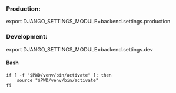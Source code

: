 ### Production:
export DJANGO_SETTINGS_MODULE=backend.settings.production

### Development:

export DJANGO_SETTINGS_MODULE=backend.settings.dev

#### Bash
```
if [ -f "$PWD/venv/bin/activate" ]; then
    source "$PWD/venv/bin/activate"
fi
```